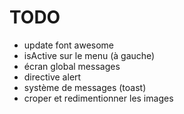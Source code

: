 # TODO

- update font awesome
- isActive sur le menu (à gauche)
- écran global messages
- directive alert
- système de messages (toast)
- croper et redimentionner les images

